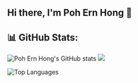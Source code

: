 ## Hi there, I'm Poh Ern Hong 👋

## 📊 GitHub Stats:

![Poh Ern Hong's GitHub stats](https://github-readme-stats.vercel.app/api?username=ehpoh&show_icons=true&theme=vision-friendly-dark)
![](https://github-readme-streak-stats.herokuapp.com?user=ehpoh&theme=vision-friendly-dark&date_format=M%20j%5B%2C%20Y%5D)

![Top Languages](https://github-readme-stats.vercel.app/api/top-langs/?username=ehpoh&layout=compact&theme=vision-friendly-dark)
